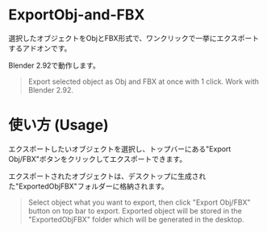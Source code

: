# ExportObj-and-FBX

選択したオブジェクトをObjとFBX形式で、ワンクリックで一挙にエクスポートするアドオンです。

Blender 2.92で動作します。
> Export selected object as Obj and FBX at once with 1 click.
> Work with Blender 2.92.

# 使い方 (Usage)
エクスポートしたいオブジェクトを選択し、トップバーにある"Export Obj/FBX"ボタンをクリックしてエクスポートできます。

エクスポートされたオブジェクトは、デスクトップに生成された"ExportedObjFBX"フォルダーに格納されます。
> Select object what you want to export, then click "Export Obj/FBX" button on top bar to export.
> Exported object will be stored in the "ExportedObjFBX" folder which will be generated in the desktop.


